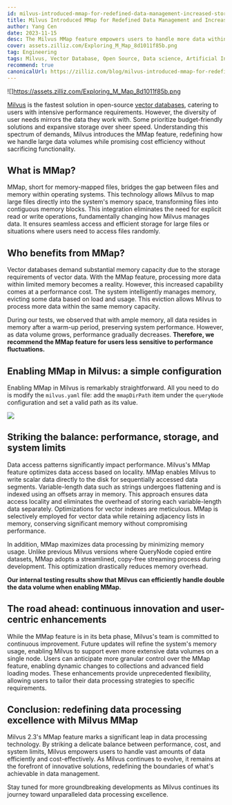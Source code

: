 ```yaml
---
id: milvus-introduced-mmap-for-redefined-data-management-increased-storage-capability.md
title: Milvus Introduced MMap for Redefined Data Management and Increased Storage Capability
author: Yang Cen
date: 2023-11-15
desc: The Milvus MMap feature empowers users to handle more data within limited memory, striking a delicate balance between performance, cost, and system limits.
cover: assets.zilliz.com/Exploring_M_Map_8d1011f85b.png
tag: Engineering
tags: Milvus, Vector Database, Open Source, Data science, Artificial Intelligence, Vector Management, MMap, Data Management
recommend: true
canonicalUrl: https://zilliz.com/blog/milvus-introduced-mmap-for-redefined-data-management-increased-storage-capability
---
```


![]https://assets.zilliz.com/Exploring_M_Map_8d1011f85b.png

[Milvus](https://zilliz.com/what-is-milvus) is the fastest solution in open-source [vector databases](https://zilliz.com/blog/what-is-a-real-vector-database), catering to users with intensive performance requirements. However, the diversity of user needs mirrors the data they work with. Some prioritize budget-friendly solutions and expansive storage over sheer speed. Understanding this spectrum of demands, Milvus introduces the MMap feature, redefining how we handle large data volumes while promising cost efficiency without sacrificing functionality.

## What is MMap?

MMap, short for memory-mapped files, bridges the gap between files and memory within operating systems. This technology allows Milvus to map large files directly into the system's memory space, transforming files into contiguous memory blocks. This integration eliminates the need for explicit read or write operations, fundamentally changing how Milvus manages data. It ensures seamless access and efficient storage for large files or situations where users need to access files randomly.

## Who benefits from MMap?

Vector databases demand substantial memory capacity due to the storage requirements of vector data. With the MMap feature, processing more data within limited memory becomes a reality. However, this increased capability comes at a performance cost. The system intelligently manages memory, evicting some data based on load and usage. This eviction allows Milvus to process more data within the same memory capacity.

During our tests, we observed that with ample memory, all data resides in memory after a warm-up period, preserving system performance. However, as data volume grows, performance gradually decreases. **Therefore, we recommend the MMap feature for users less sensitive to performance fluctuations.**

## Enabling MMap in Milvus: a simple configuration

Enabling MMap in Milvus is remarkably straightforward. All you need to do is modify the `milvus.yaml` file: add the `mmapDirPath` item under the `queryNode` configuration and set a valid path as its value.

![](https://assets.zilliz.com/enabling_mmap_a2df88276b.png)

## Striking the balance: performance, storage, and system limits

Data access patterns significantly impact performance. Milvus's MMap feature optimizes data access based on locality. MMap enables Milvus to write scalar data directly to the disk for sequentially accessed data segments. Variable-length data such as strings undergoes flattening and is indexed using an offsets array in memory. This approach ensures data access locality and eliminates the overhead of storing each variable-length data separately. Optimizations for vector indexes are meticulous. MMap is selectively employed for vector data while retaining adjacency lists in memory, conserving significant memory without compromising performance.

In addition, MMap maximizes data processing by minimizing memory usage. Unlike previous Milvus versions where QueryNode copied entire datasets, MMap adopts a streamlined, copy-free streaming process during development. This optimization drastically reduces memory overhead.

**Our internal testing results show that Milvus can efficiently handle double the data volume when enabling MMap.**

## The road ahead: continuous innovation and user-centric enhancements

While the MMap feature is in its beta phase, Milvus's team is committed to continuous improvement. Future updates will refine the system's memory usage, enabling Milvus to support even more extensive data volumes on a single node. Users can anticipate more granular control over the MMap feature, enabling dynamic changes to collections and advanced field loading modes. These enhancements provide unprecedented flexibility, allowing users to tailor their data processing strategies to specific requirements.

## Conclusion: redefining data processing excellence with Milvus MMap

Milvus 2.3's MMap feature marks a significant leap in data processing technology. By striking a delicate balance between performance, cost, and system limits, Milvus empowers users to handle vast amounts of data efficiently and cost-effectively. As Milvus continues to evolve, it remains at the forefront of innovative solutions, redefining the boundaries of what's achievable in data management.

Stay tuned for more groundbreaking developments as Milvus continues its journey toward unparalleled data processing excellence.
